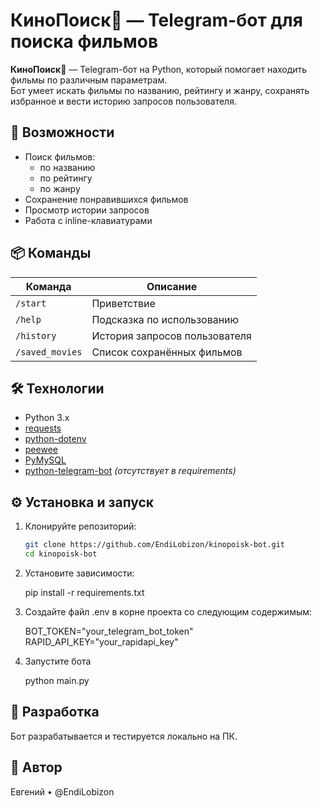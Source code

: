 # КиноПоиск🍿 — Telegram-бот для поиска фильмов

**КиноПоиск🍿** — Telegram-бот на Python, который помогает находить фильмы по различным параметрам.  
Бот умеет искать фильмы по названию, рейтингу и жанру, сохранять избранное и вести историю запросов пользователя.

## 🔧 Возможности

- Поиск фильмов:
  - по названию
  - по рейтингу
  - по жанру
- Сохранение понравившихся фильмов
- Просмотр истории запросов
- Работа с inline-клавиатурами

## 📦 Команды

| Команда         | Описание                        |
|----------------|----------------------------------|
| `/start`        | Приветствие                     |
| `/help`         | Подсказка по использованию      |
| `/history`      | История запросов пользователя   |
| `/saved_movies` | Список сохранённых фильмов      |

## 🛠️ Технологии

- Python 3.x
- [requests](https://pypi.org/project/requests/)
- [python-dotenv](https://pypi.org/project/python-dotenv/)
- [peewee](http://docs.peewee-orm.com/)
- [PyMySQL](https://pypi.org/project/PyMySQL/)
- [python-telegram-bot](https://pypi.org/project/python-telegram-bot/) *(отсутствует в requirements)*

## ⚙️ Установка и запуск

1. Клонируйте репозиторий:
    
    ```bash
    git clone https://github.com/EndiLobizon/kinopoisk-bot.git
    cd kinopoisk-bot

2. Установите зависимости:

    pip install -r requirements.txt

3. Создайте файл .env в корне проекта со следующим содержимым:
    
    BOT_TOKEN="your_telegram_bot_token"
    RAPID_API_KEY="your_rapidapi_key"

4. Запустите бота

    python main.py

## 💬 Разработка
Бот разрабатывается и тестируется локально на ПК.

## 👤 Автор
Евгений • @EndiLobizon